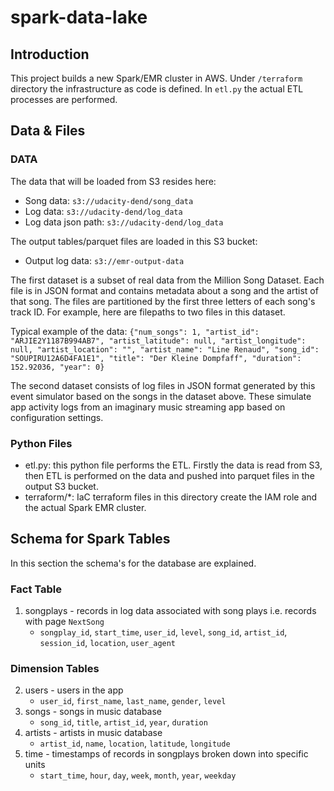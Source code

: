 # spark-data-lake

## Introduction
This project builds a new Spark/EMR cluster in AWS. Under `/terraform` directory the infrastructure as code is defined. In `etl.py` the actual ETL processes are performed. 

## Data & Files 

### DATA
The data that will be loaded from S3 resides here:
- Song data: `s3://udacity-dend/song_data`
- Log data: `s3://udacity-dend/log_data`
- Log data json path: `s3://udacity-dend/log_data`

The output tables/parquet files are loaded in this S3 bucket:
- Output log data: `s3://emr-output-data`

The first dataset is a subset of real data from the Million Song Dataset. Each file is in JSON format and contains metadata about a song and the artist of that song. The files are partitioned by the first three letters of each song's track ID. For example, here are filepaths to two files in this dataset.

Typical example of the data:
```{"num_songs": 1, "artist_id": "ARJIE2Y1187B994AB7", "artist_latitude": null, "artist_longitude": null, "artist_location": "", "artist_name": "Line Renaud", "song_id": "SOUPIRU12A6D4FA1E1", "title": "Der Kleine Dompfaff", "duration": 152.92036, "year": 0}```

The second dataset consists of log files in JSON format generated by this event simulator based on the songs in the dataset above. These simulate app activity logs from an imaginary music streaming app based on configuration settings.

### Python Files
- etl.py: this python file performs the ETL. Firstly the data is read from S3, then ETL is performed on the data and pushed into parquet files in the output S3 bucket. 
- terraform/*: IaC terraform files in this directory create the IAM role and the actual Spark EMR cluster.

## Schema for Spark Tables
In this section the schema's for the database are explained. 

### Fact Table
1. songplays - records in log data associated with song plays i.e. records with page `NextSong`
   - `songplay_id`, `start_time`, `user_id`, `level`, `song_id`, `artist_id`, `session_id`, `location`, `user_agent`

### Dimension Tables
2. users - users in the app
   - `user_id`, `first_name`, `last_name`, `gender`, `level`
3. songs - songs in music database
   - `song_id`, `title`, `artist_id`, `year`, `duration`
4. artists - artists in music database
   - `artist_id`, `name`, `location`, `latitude`, `longitude`
5. time - timestamps of records in songplays broken down into specific units
   - `start_time`, `hour`, `day`, `week`, `month`, `year`, `weekday`
